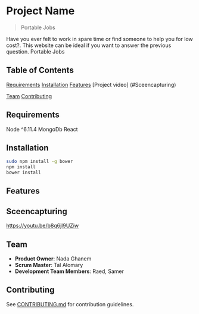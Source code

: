 # Project Name

>  Portable Jobs

Have you ever felt to work in spare time or find someone to help you for low cost?. This website can be ideal if you want to answer the previous question. Portable Jobs  


## Table of Contents

 [Requirements](#Requirements)
 [Installation](#Installation)
 [Features](#Features)
 [Project video] (#Sceencapturing)
    
 [Team](#team)
 [Contributing](#contributing)


## Requirements
Node ^6.11.4
MongoDb
React


## Installation
```sh
sudo npm install -g bower
npm install
bower install
```

## Features 



## Sceencapturing
https://youtu.be/b8q6jl9UZiw


## Team

  - __Product Owner__: Nada Ghanem
  - __Scrum Master__: Tal Alomary
  - __Development Team Members__: Raed, Samer
  

## Contributing

See [CONTRIBUTING.md](CONTRIBUTING.md) for contribution guidelines.
